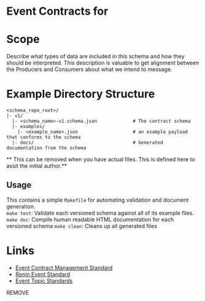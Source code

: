 # Event Contracts for <TBD>

# <TBD> Scope
Describe what types of data are included in this schema and how they should be interpreted. This description is valuable to get alignment between the Producers and Consumers about what we intend to message. 

# Example Directory Structure
```
<schema_repo_root>/
|- v1/
  |- <schema_name>-v1.schema.json             # The contract schema
  |- examples/
    |- <example_name>.json                    # an example payload that conforms to the schema
  |- docs/                                    # Generated documentation from the schema 
```
** This can be removed when you have actual files. This is defined here to assit the initial author.**

## Usage

This contains a simple `Makefile` for automating validation and document generation.  
`make test`: Validate each versioned schema against all of its example files.
`make doc`: Compile human readable HTML documentation for each versioned schema
`make clean`: Cleans up all generated files

# Links
- [Event Contract Management Standard](https://projectronin.atlassian.net/wiki/spaces/ENG/pages/1797521454/Event+Contract+Management+Standard)
- [Ronin Event Standard](https://projectronin.atlassian.net/wiki/spaces/ENG/pages/1748041738/Ronin+Event+Standard)
- [Event Topic Standards](https://projectronin.atlassian.net/wiki/spaces/ENG/pages/1765998701/Event+Topic+Standards)

REMOVE
